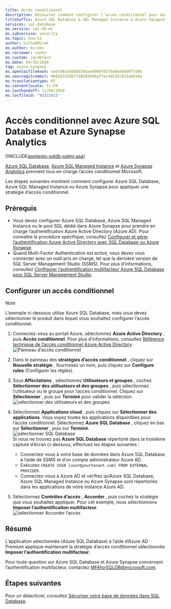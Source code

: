 ```yaml
---
title: Accès conditionnel
description: Découvrez comment configurer l’accès conditionnel pour Azure SQL Database, Azure SQL Managed Instance et Azure Synapse Analytics.
titleSuffix: Azure SQL Database & SQL Managed Instance & Azure Synapse Analytics
services: sql-database
ms.service: sql-db-mi
ms.subservice: security
ms.topic: how-to
author: GithubMirek
ms.author: mireks
ms.reviewer: vanto
ms.custom: sqldbrb=1
ms.date: 04/28/2020
tag: azure-synpase
ms.openlocfilehash: eae7d0a34d6bd76dae5998f05f9d64e0d40f7d9b
ms.sourcegitcommit: 96918333d87f4029d4d6af7ac44635c833abb3da
ms.translationtype: HT
ms.contentlocale: fr-FR
ms.lasthandoff: 11/04/2020
ms.locfileid: "93321612"
---
```

# <a name="conditional-access-with-azure-sql-database-and-azure-synapse-analytics"></a>Accès conditionnel avec Azure SQL Database et Azure Synapse Analytics

[!INCLUDE[appliesto-sqldb-sqlmi-asa](../includes/appliesto-sqldb-sqlmi-asa.md)]

[Azure SQL Database](sql-database-paas-overview.md), [Azure SQL Managed Instance](../managed-instance/sql-managed-instance-paas-overview.md) et [Azure Synapse Analytics](../../synapse-analytics/sql-data-warehouse/sql-data-warehouse-overview-what-is.md) prennent tous en charge l’accès conditionnel Microsoft.

Les étapes suivantes montrent comment configurer Azure SQL Database, Azure SQL Managed Instance ou Azure Synapse pour appliquer une stratégie d’accès conditionnel.  

## <a name="prerequisites"></a>Prérequis

- Vous devez configurer Azure SQL Database, Azure SQL Managed Instance ou le pool SQL dédié dans Azure Synapse pour prendre en charge l’authentification Azure Active Directory (Azure AD). Pour connaître la procédure spécifique, consultez [Configurer et gérer l’authentification Azure Active Directory avec SQL Database ou Azure Synapse](authentication-aad-configure.md).  
- Quand Multi-Factor Authentication est activé, vous devez vous connecter avec un outil pris en charge, tel que la dernière version de SQL Server Management Studio (SSMS). Pour plus d’informations, consultez [Configurer l’authentification multifacteur Azure SQL Database pour SQL Server Management Studio](authentication-mfa-ssms-configure.md).  

## <a name="configure-conditional-access"></a>Configurer un accès conditionnel

> [!NOTE]
> L’exemple ci-dessous utilise Azure SQL Database, mais vous devez sélectionner le produit dans lequel vous souhaitez configurer l’accès conditionnel.

1. Connectez-vous au portail Azure, sélectionnez **Azure Active Directory** , puis **Accès conditionnel**. Pour plus d’informations, consultez [Référence technique de l’accès conditionnel Azure Active Directory](../../active-directory/conditional-access/concept-conditional-access-conditions.md).  
   ![Panneau d’accès conditionnel](./media/conditional-access-configure/conditional-access-blade.png)

2. Dans le panneau des **stratégies d’accès conditionnel** , cliquez sur **Nouvelle stratégie** , fournissez un nom, puis cliquez sur **Configure rules** (Configurer les règles).  
3. Sous **Affectations** , sélectionnez **Utilisateurs et groupes** , cochez **Sélectionner des utilisateurs et des groupes** , puis sélectionnez l’utilisateur ou le groupe pour l’accès conditionnel. Cliquez sur **Sélectionner** , puis sur **Terminé** pour valider la sélection.  
   ![sélectionner des utilisateurs et des groupes](./media/conditional-access-configure/select-users-and-groups.png)  

4. Sélectionnez **Applications cloud** , puis cliquez sur **Sélectionner des applications**. Vous voyez toutes les applications disponibles pour l’accès conditionnel. Sélectionnez **Azure SQL Database** , cliquez en bas sur **Sélectionner** , puis sur **Terminé**.  
   ![sélectionner SQL Database](./media/conditional-access-configure/select-sql-database.png)  
   Si vous ne trouvez pas **Azure SQL Database** répertorié dans la troisième capture d’écran ci-dessous, effectuez les étapes suivantes :
   - Connectez-vous à votre base de données dans Azure SQL Database à l’aide de SSMS et d’un compte administrateur Azure AD.  
   - Exécutez `CREATE USER [user@yourtenant.com] FROM EXTERNAL PROVIDER`.  
   - Connectez-vous à Azure AD et vérifiez qu’Azure SQL Database, Azure SQL Managed Instance ou Azure Synapse sont répertoriés dans les applications de votre instance Azure AD.  

5. Sélectionnez **Contrôles d’accès** , **Accorder** , puis cochez la stratégie que vous souhaitez appliquer. Pour cet exemple, nous sélectionnons **Imposer l’authentification multifacteur**.  
   ![sélectionner Accorder l’accès](./media/conditional-access-configure/grant-access.png)  

## <a name="summary"></a>Résumé

L’application sélectionnée (Azure SQL Database) à l’aide d’Azure AD Premium applique maintenant la stratégie d’accès conditionnel sélectionnée **Imposer l’authentification multifacteur**.

Pour toute question sur Azure SQL Database et Azure Synapse concernant l’authentification multifacteur, contactez <MFAforSQLDB@microsoft.com>.  

## <a name="next-steps"></a>Étapes suivantes  

Pour un didacticiel, consultez [Sécuriser votre base de données dans SQL Database](secure-database-tutorial.md).